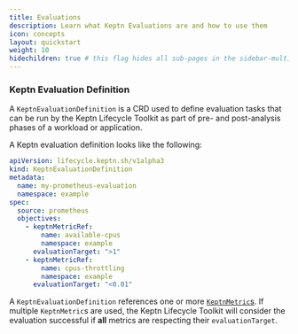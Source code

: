 ```yaml
---
title: Evaluations
description: Learn what Keptn Evaluations are and how to use them
icon: concepts
layout: quickstart
weight: 10
hidechildren: true # this flag hides all sub-pages in the sidebar-multicard.html
---
```



### Keptn Evaluation Definition

A `KeptnEvaluationDefinition` is a CRD used to define evaluation tasks that can be run by the Keptn Lifecycle Toolkit
as part of pre- and post-analysis phases of a workload or application.

A Keptn evaluation definition looks like the following:

```yaml
apiVersion: lifecycle.keptn.sh/v1alpha3
kind: KeptnEvaluationDefinition
metadata:
  name: my-prometheus-evaluation
  namespace: example
spec:
  source: prometheus
  objectives:
    - keptnMetricRef:
        name: available-cpus
        namespace: example
      evaluationTarget: ">1"
    - keptnMetricRef:
        name: cpus-throttling
        namespace: example
      evaluationTarget: "<0.01"
```

A `KeptnEvaluationDefinition` references one or more [`KeptnMetric`s](../metrics/).
If multiple `KeptnMetric`s are used, the Keptn Lifecycle Toolkit will consider the
evaluation successful if **all** metrics are respecting their `evaluationTarget`.